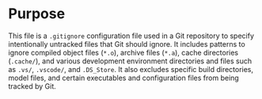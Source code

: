 # Purpose
This file is a `.gitignore` configuration file used in a Git repository to specify intentionally untracked files that Git should ignore. It includes patterns to ignore compiled object files (`*.o`), archive files (`*.a`), cache directories (`.cache/`), and various development environment directories and files such as `.vs/`, `.vscode/`, and `.DS_Store`. It also excludes specific build directories, model files, and certain executables and configuration files from being tracked by Git.
